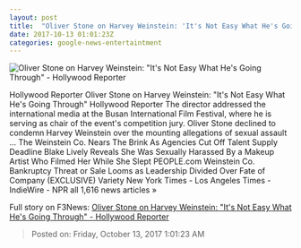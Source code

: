 ```yaml
---
layout: post
title:  "Oliver Stone on Harvey Weinstein: 'It's Not Easy What He's Going Through' - Hollywood Reporter"
date: 2017-10-13 01:01:23Z
categories: google-news-entertaintment
---
```


![Oliver Stone on Harvey Weinstein: "It's Not Easy What He's Going Through" - Hollywood Reporter](http://cdn2.thr.com/sites/default/files/2015/11/gettyimages-492302986.jpg)

Hollywood Reporter Oliver Stone on Harvey Weinstein: "It's Not Easy What He's Going Through" Hollywood Reporter The director addressed the international media at the Busan International Film Festival, where he is serving as chair of the event's competition jury. Oliver Stone declined to condemn Harvey Weinstein over the mounting allegations of sexual assault ... The Weinstein Co. Nears The Brink As Agencies Cut Off Talent Supply Deadline Blake Lively Reveals She Was Sexually Harassed By a Makeup Artist Who Filmed Her While She Slept PEOPLE.com Weinstein Co. Bankruptcy Threat or Sale Looms as Leadership Divided Over Fate of Company (EXCLUSIVE) Variety New York Times - Los Angeles Times - IndieWire - NPR all 1,616 news articles »


Full story on F3News: [Oliver Stone on Harvey Weinstein: "It's Not Easy What He's Going Through" - Hollywood Reporter](http://www.f3nws.com/n/cR2mAC)

> Posted on: Friday, October 13, 2017 1:01:23 AM

